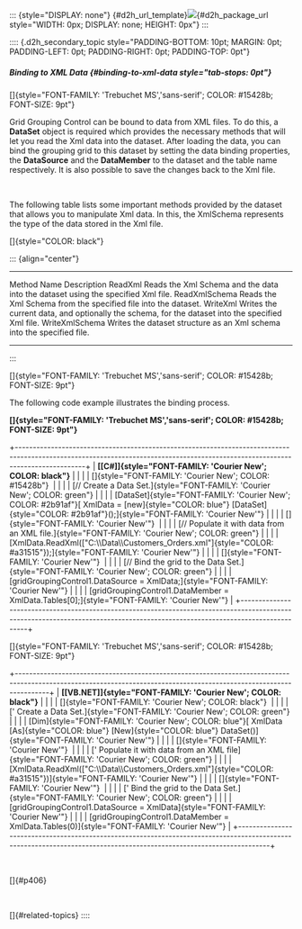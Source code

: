 ::: {style="DISPLAY: none"}
[](ms-xhelp:///?Id=d2h_url_template){#d2h_url_template}![](!package_url!){#d2h_package_url style="WIDTH: 0px; DISPLAY: none; HEIGHT: 0px"}
:::

:::: {.d2h_secondary_topic style="PADDING-BOTTOM: 10pt; MARGIN: 0pt; PADDING-LEFT: 0pt; PADDING-RIGHT: 0pt; PADDING-TOP: 0pt"}
##### Binding to XML Data {#binding-to-xml-data style="tab-stops: 0pt"}

[]{style="FONT-FAMILY: 'Trebuchet MS','sans-serif'; COLOR: #15428b; FONT-SIZE: 9pt"} 

Grid Grouping Control can be bound to data from XML files. To do this, a **DataSet** object is required which provides the necessary methods that will let you read the Xml data into the dataset. After loading the data, you can bind the grouping grid to this dataset by setting the data binding properties, the **DataSource** and the **DataMember** to the dataset and the table name respectively. It is also possible to save the changes back to the Xml file.

 

The following table lists some important methods provided by the dataset that allows you to manipulate Xml data. In this, the XmlSchema represents the type of the data stored in the Xml file.

[]{style="COLOR: black"} 

::: {align="center"}
  ---------------- --------------------------------------------------------------------------------------------------
  Method Name      Description
  ReadXml          Reads the Xml Schema and the data into the dataset using the specified Xml file.
  ReadXmlSchema    Reads the Xml Schema from the specified file into the dataset.
  WriteXml         Writes the current data, and optionally the schema, for the dataset into the specified Xml file.
  WriteXmlSchema   Writes the dataset structure as an Xml schema into the specified file.
  ---------------- --------------------------------------------------------------------------------------------------
:::

[]{style="FONT-FAMILY: 'Trebuchet MS','sans-serif'; COLOR: #15428b; FONT-SIZE: 9pt"} 

The following code example illustrates the binding process.

**[]{style="FONT-FAMILY: 'Trebuchet MS','sans-serif'; COLOR: #15428b; FONT-SIZE: 9pt"}** 

+-------------------------------------------------------------------------------------------------------------------------------------------------------------------------------+
| **[\[C#\]]{style="FONT-FAMILY: 'Courier New'; COLOR: black"}**                                                                                                                |
|                                                                                                                                                                               |
| []{style="FONT-FAMILY: 'Courier New'; COLOR: #15428b"}                                                                                                                        |
|                                                                                                                                                                               |
| [// Create a Data Set.]{style="FONT-FAMILY: 'Courier New'; COLOR: green"}                                                                                                     |
|                                                                                                                                                                               |
| [DataSet]{style="FONT-FAMILY: 'Courier New'; COLOR: #2b91af"}[ XmlData = [new]{style="COLOR: blue"} [DataSet]{style="COLOR: #2b91af"}();]{style="FONT-FAMILY: 'Courier New'"} |
|                                                                                                                                                                               |
| []{style="FONT-FAMILY: 'Courier New'"}                                                                                                                                        |
|                                                                                                                                                                               |
| [// Populate it with data from an XML file.]{style="FONT-FAMILY: 'Courier New'; COLOR: green"}                                                                                |
|                                                                                                                                                                               |
| [XmlData.ReadXml([\"C:\\\\Data\\\\Customers_Orders.xml\"]{style="COLOR: #a31515"});]{style="FONT-FAMILY: 'Courier New'"}                                                      |
|                                                                                                                                                                               |
| []{style="FONT-FAMILY: 'Courier New'"}                                                                                                                                        |
|                                                                                                                                                                               |
| [// Bind the grid to the Data Set.]{style="FONT-FAMILY: 'Courier New'; COLOR: green"}                                                                                         |
|                                                                                                                                                                               |
| [gridGroupingControl1.DataSource = XmlData;]{style="FONT-FAMILY: 'Courier New'"}                                                                                              |
|                                                                                                                                                                               |
| [gridGroupingControl1.DataMember = XmlData.Tables\[0\];]{style="FONT-FAMILY: 'Courier New'"}                                                                                  |
+-------------------------------------------------------------------------------------------------------------------------------------------------------------------------------+

[]{style="FONT-FAMILY: 'Trebuchet MS','sans-serif'; COLOR: #15428b; FONT-SIZE: 9pt"} 

+---------------------------------------------------------------------------------------------------------------------------------------------------------------------+
| **[\[VB.NET\]]{style="FONT-FAMILY: 'Courier New'; COLOR: black"}**                                                                                                  |
|                                                                                                                                                                     |
| []{style="FONT-FAMILY: 'Courier New'; COLOR: black"}                                                                                                                |
|                                                                                                                                                                     |
| [\' Create a Data Set.]{style="FONT-FAMILY: 'Courier New'; COLOR: green"}                                                                                           |
|                                                                                                                                                                     |
| [Dim]{style="FONT-FAMILY: 'Courier New'; COLOR: blue"}[ XmlData [As]{style="COLOR: blue"} [New]{style="COLOR: blue"} DataSet()]{style="FONT-FAMILY: 'Courier New'"} |
|                                                                                                                                                                     |
| []{style="FONT-FAMILY: 'Courier New'"}                                                                                                                              |
|                                                                                                                                                                     |
| [\' Populate it with data from an XML file]{style="FONT-FAMILY: 'Courier New'; COLOR: green"}                                                                       |
|                                                                                                                                                                     |
| [XmlData.ReadXml([\"C:\\\\Data\\\\Customers_Orders.xml\"]{style="COLOR: #a31515"})]{style="FONT-FAMILY: 'Courier New'"}                                             |
|                                                                                                                                                                     |
| []{style="FONT-FAMILY: 'Courier New'"}                                                                                                                              |
|                                                                                                                                                                     |
| [\' Bind the grid to the Data Set.]{style="FONT-FAMILY: 'Courier New'; COLOR: green"}                                                                               |
|                                                                                                                                                                     |
| [gridGroupingControl1.DataSource = XmlData]{style="FONT-FAMILY: 'Courier New'"}                                                                                     |
|                                                                                                                                                                     |
| [gridGroupingControl1.DataMember = XmlData.Tables(0)]{style="FONT-FAMILY: 'Courier New'"}                                                                           |
+---------------------------------------------------------------------------------------------------------------------------------------------------------------------+

 

[]{#p406} 

 

[]{#related-topics}
::::
